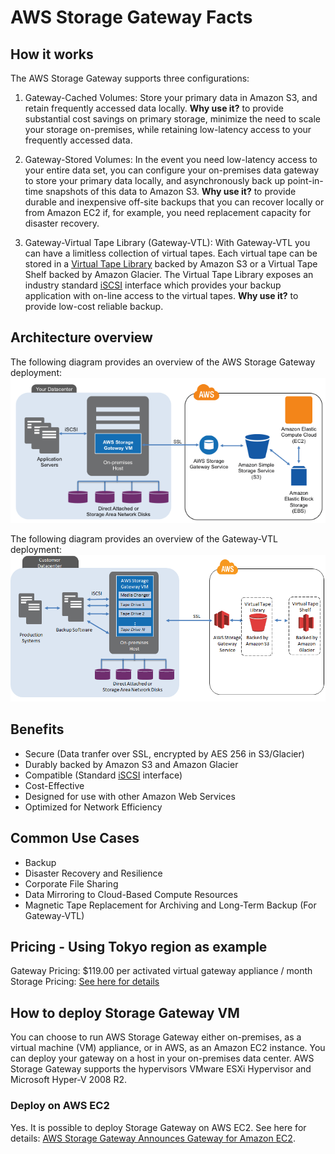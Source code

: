 # AWS Storage Gateway Facts

## How it works

The AWS Storage Gateway supports three configurations:

1. Gateway-Cached Volumes: Store your primary data in Amazon S3, and retain frequently accessed data locally. 
**Why use it?** to provide substantial cost savings on primary storage, minimize the need to scale your storage on-premises, while retaining low-latency access to your frequently accessed data.

2. Gateway-Stored Volumes: In the event you need low-latency access to your entire data set, you can configure your on-premises data gateway to store your primary data locally, and asynchronously back up point-in-time snapshots of this data to Amazon S3. 
**Why use it?** to provide durable and inexpensive off-site backups that you can recover locally or from Amazon EC2 if, for example, you need replacement capacity for disaster recovery.

3. Gateway-Virtual Tape Library (Gateway-VTL): With Gateway-VTL you can have a limitless collection of virtual tapes. Each virtual tape can be stored in a [Virtual Tape Library](http://en.wikipedia.org/wiki/Virtual_tape_library) backed by Amazon S3 or a Virtual Tape Shelf backed by Amazon Glacier. The Virtual Tape Library exposes an industry standard [iSCSI](http://en.wikipedia.org/wiki/ISCSI) interface which provides your backup application with on-line access to the virtual tapes.
**Why use it?** to provide low-cost reliable backup.

## Architecture overview

The following diagram provides an overview of the AWS Storage Gateway deployment:
![overview of the AWS Storage Gateway deployment](images/arch_aws_storage_gateway.png)

The following diagram provides an overview of the Gateway-VTL deployment:
![overview of the AWS Storage Gateway deployment](images/VTL_Architecture_diagram.png)

## Benefits

- Secure (Data tranfer over SSL, encrypted by AES 256 in S3/Glacier)
- Durably backed by Amazon S3 and Amazon Glacier
- Compatible (Standard [iSCSI](http://en.wikipedia.org/wiki/ISCSI) interface)
- Cost-Effective
- Designed for use with other Amazon Web Services
- Optimized for Network Efficiency

## Common Use Cases

- Backup
- Disaster Recovery and Resilience
- Corporate File Sharing
- Data Mirroring to Cloud-Based Compute Resources
- Magnetic Tape Replacement for Archiving and Long-Term Backup (For Gateway-VTL)

## Pricing - Using Tokyo region as example

Gateway Pricing: $119.00 per activated virtual gateway appliance / month
Storage Pricing: [See here for details](http://aws.amazon.com/storagegateway/pricing/)

## How to deploy Storage Gateway VM

You can choose to run AWS Storage Gateway either on-premises, as a virtual machine (VM) appliance, or in AWS, as an Amazon EC2 instance. You can deploy your gateway on a host in your on-premises data center. AWS Storage Gateway supports the hypervisors VMware ESXi Hypervisor and Microsoft Hyper-V 2008 R2.

### Deploy on AWS EC2

Yes. It is possible to deploy Storage Gateway on AWS EC2. See here for details: [AWS Storage Gateway Announces Gateway for Amazon EC2](http://aws.amazon.com/about-aws/whats-new/2013/01/15/aws-storage-gateway-announces-gateway-for-amazon-ec2/).